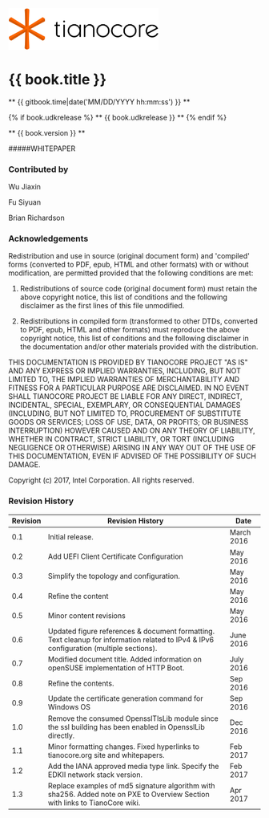 <!--- @file
  README.md for EDK II Template Specification

  Copyright (c) 2017, Intel Corporation. All rights reserved.<BR>

  Redistribution and use in source (original document form) and 'compiled'
  forms (converted to PDF, epub, HTML and other formats) with or without
  modification, are permitted provided that the following conditions are met:

  1) Redistributions of source code (original document form) must retain the
     above copyright notice, this list of conditions and the following
     disclaimer as the first lines of this file unmodified.

  2) Redistributions in compiled form (transformed to other DTDs, converted to
     PDF, epub, HTML and other formats) must reproduce the above copyright
     notice, this list of conditions and the following disclaimer in the
     documentation and/or other materials provided with the distribution.

  THIS DOCUMENTATION IS PROVIDED BY TIANOCORE PROJECT "AS IS" AND ANY EXPRESS OR
  IMPLIED WARRANTIES, INCLUDING, BUT NOT LIMITED TO, THE IMPLIED WARRANTIES OF
  MERCHANTABILITY AND FITNESS FOR A PARTICULAR PURPOSE ARE DISCLAIMED. IN NO
  EVENT SHALL TIANOCORE PROJECT  BE LIABLE FOR ANY DIRECT, INDIRECT, INCIDENTAL,
  SPECIAL, EXEMPLARY, OR CONSEQUENTIAL DAMAGES (INCLUDING, BUT NOT LIMITED TO,
  PROCUREMENT OF SUBSTITUTE GOODS OR SERVICES; LOSS OF USE, DATA, OR PROFITS;
  OR BUSINESS INTERRUPTION) HOWEVER CAUSED AND ON ANY THEORY OF LIABILITY,
  WHETHER IN CONTRACT, STRICT LIABILITY, OR TORT (INCLUDING NEGLIGENCE OR
  OTHERWISE) ARISING IN ANY WAY OUT OF THE USE OF THIS DOCUMENTATION, EVEN IF
  ADVISED OF THE POSSIBILITY OF SUCH DAMAGE.

-->

<img src="media/TianocoreTitlePageLogo.jpg" width="300" />

# {{ book.title }}



** {{ gitbook.time|date('MM/DD/YYYY hh:mm:ss') }} **

{% if book.udkrelease %}
** {{ book.udkrelease }} **
{% endif %}

** {{ book.version }} **

#####WHITEPAPER

### Contributed by



Wu Jiaxin

Fu Siyuan

Brian Richardson

### Acknowledgements

Redistribution and use in source (original document form) and 'compiled'
forms (converted to PDF, epub, HTML and other formats) with or without
modification, are permitted provided that the following conditions are met:

1. Redistributions of source code (original document form) must retain the
   above copyright notice, this list of conditions and the following
   disclaimer as the first lines of this file unmodified.

2. Redistributions in compiled form (transformed to other DTDs, converted to
   PDF, epub, HTML and other formats) must reproduce the above copyright
   notice, this list of conditions and the following disclaimer in the
   documentation and/or other materials provided with the distribution.

THIS DOCUMENTATION IS PROVIDED BY TIANOCORE PROJECT "AS IS" AND ANY EXPRESS OR
IMPLIED WARRANTIES, INCLUDING, BUT NOT LIMITED TO, THE IMPLIED WARRANTIES OF
MERCHANTABILITY AND FITNESS FOR A PARTICULAR PURPOSE ARE DISCLAIMED. IN NO
EVENT SHALL TIANOCORE PROJECT  BE LIABLE FOR ANY DIRECT, INDIRECT, INCIDENTAL,
SPECIAL, EXEMPLARY, OR CONSEQUENTIAL DAMAGES (INCLUDING, BUT NOT LIMITED TO,
PROCUREMENT OF SUBSTITUTE GOODS OR SERVICES; LOSS OF USE, DATA, OR PROFITS;
OR BUSINESS INTERRUPTION) HOWEVER CAUSED AND ON ANY THEORY OF LIABILITY,
WHETHER IN CONTRACT, STRICT LIABILITY, OR TORT (INCLUDING NEGLIGENCE OR
OTHERWISE) ARISING IN ANY WAY OUT OF THE USE OF THIS DOCUMENTATION, EVEN IF
ADVISED OF THE POSSIBILITY OF SUCH DAMAGE.

Copyright (c) 2017, Intel Corporation. All rights reserved.

### Revision History

| Revision   | Revision History   | Date        |
| ---------- | ------------------ | ----------- |
|  0.1  |       Initial release.                                                                                                                         | March 2016  |
|  0.2  |       Add UEFI Client Certificate Configuration                                                                                                | May 2016  |
|  0.3  |       Simplify the topology and configuration.                                                                                                 | May 2016  |
|  0.4  |       Refine the content                                                                                                                       | May 2016  |
|  0.5  |       Minor content revisions                                                                                           | May 2016  |
|  0.6  |       Updated figure references & document formatting. Text cleanup for information related to IPv4 & IPv6 configuration (multiple sections).  | June 2016  |
|  0.7  |       Modified document title. Added information on openSUSE implementation of HTTP Boot.                                                      | July 2016  |
|  0.8  |       Refine the contents.                                                                                                                     | Sep 2016  |
|  0.9  |       Update the certificate generation command for Windows OS                                                                                 | Sep 2016  |
|  1.0  |       Remove the consumed OpensslTlsLib module since the ssl building has been enabled in OpensslLib directly.                                 | Dec 2016  |
|  1.1  |       Minor formatting changes. Fixed hyperlinks to tianocore.org site and whitepapers.                                                        | Feb 2017  |
|  1.2  |       Add the IANA approved media type link. Specify the EDKII network stack version.            | Feb 2017  |
|  1.3  |       Replace examples of md5 signature algorithm with sha256. Added note on PXE to Overview Section with links to TianoCore wiki.       | Apr 2017  |



